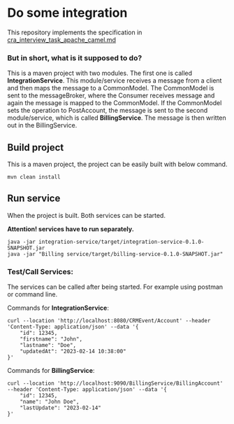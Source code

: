 # Do some integration
This repository implements the specification in [cra_interview_task_apache_camel.md](https://github.com/PavelStibal/do-some-integration/blob/master/cra_interview_task_apache_camel.md)

### But in short, what is it supposed to do?
This is a maven project with two modules.
The first one is called **IntegrationService**. This module/service receives a message from a client and then maps the message to a CommonModel. The CommonModel is sent to the messageBroker, where the Consumer receives message and again the message is mapped to the CommonModel. 
If the CommonModel sets the operation to PostAccount, the message is sent to the second module/service, which is called **BillingService**. The message is then written out in the BillingService.

## Build project
This is a maven project, the project can be easily built with below command.
```
mvn clean install
```

## Run service
When the project is built. Both services can be started. 

**Attention! services have to run separately.**

```
java -jar integration-service/target/integration-service-0.1.0-SNAPSHOT.jar
java -jar "Billing service/target/billing-service-0.1.0-SNAPSHOT.jar"
```

### Test/Call Services:
The services can be called after being started. For example using postman or command line.

Commands for **IntegrationService**:
```
curl --location 'http://localhost:8080/CRMEvent/Account' --header 'Content-Type: application/json' --data '{
    "id": 12345,
    "firstname": "John",
    "lastname": "Doe",
    "updatedAt": "2023-02-14 10:38:00"
}'
```

Commands for **BillingService**:
```
curl --location 'http://localhost:9090/BillingService/BillingAccount' --header 'Content-Type: application/json' --data '{
    "id": 12345,
    "name": "John Doe",
    "lastUpdate": "2023-02-14"
}'
```